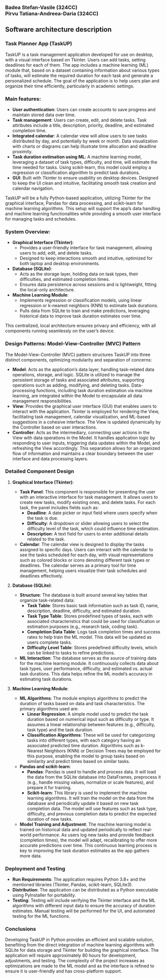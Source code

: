 ### Badea Stefan-Vasile (324CC) <br> Pirvu Tatiana-Andreea-Daria (324CC)

## Software architecture description
### Task Planner App (TaskUP)

TaskUP is a task management application developed for use on desktop, with a visual interface based on Tkinter. Users can add tasks, setting deadlines for each of them. The app includes a machine learning (ML) module that, based on a dataset containing information about various types of tasks, will estimate the required duration for each task and generate a personalized schedule. The goal of the application is to help users plan and organize their time efficiently, particularly in academic settings.

### Main features:
- **User authentication**: Users can create accounts to save progress and maintain stored data over time.
- **Task management**: Users can create, edit, and delete tasks. Task attributes include a title, description, priority, deadline, and estimated completion time.
- **Integrated calendar**: A calendar view will allow users to see tasks distributed by day, and potentially by week or month. Data visualization with charts or diagrams can help illustrate time allocation and deadline proximity.
- **Task duration estimation using ML**: A machine learning model, leveraging a dataset of task types, difficulty, and time, will estimate the time needed for tasks. Using scikit-learn, this model could employ a regression or classification algorithm to predict task durations.
- **GUI**: Built with Tkinter to ensure usability on desktop devices. Designed to keep the UI clean and intuitive, facilitating smooth task creation and calendar navigation.

TaskUP will be a fully Python-based application, utilizing Tkinter for the graphical interface, Pandas for data processing, and scikit-learn for machine learning algorithms. This setup will support the app’s data handling and machine learning functionalities while providing a smooth user interface for managing tasks and schedules.

### System Overview:
- **Graphical Interface (Tkinter)**:
  - Provides a user-friendly interface for task management, allowing users to add, edit, and delete tasks.
  - Designed to keep interactions smooth and intuitive, optimized for both laptop and desktop environments.
- **Database (SQLite)**:
  - Acts as the storage layer, holding data on task types, their difficulties, and estimated completion times.
  - Ensures data persistence across sessions and is lightweight, fitting the local-only architecture.
- **Machine Learning Module**:
  - Implements regression or classification models, using linear regression or k-nearest neighbors (KNN) to estimate task durations.
  - Pulls data from SQLite to train and make predictions, leveraging historical data to improve task duration estimates over time.

This centralized, local architecture ensures privacy and efficiency, with all components running seamlessly on the user’s device.

### Design Patterns: Model-View-Controller (MVC) Pattern
The Model-View-Controller (MVC) pattern structures TaskUP into three distinct components, optimizing modularity and separation of concerns:
- **Model**: Acts as the application’s data layer, handling task-related data operations, storage, and logic. SQLite is utilized to manage the persistent storage of tasks and associated attributes, supporting operations such as adding, modifying, and deleting tasks. Data-processing functions, including task duration estimation via machine learning, are integrated within the Model to encapsulate all data management responsibilities.
- **View**: Provides the graphical user interface (GUI) that enables users to interact with the application. Tkinter is employed for rendering the View, facilitating task management, calendar visualization, and ML-based suggestions in a cohesive interface. The View is updated dynamically by the Controller based on user interactions.
- **Controller**: Acts as the intermediary, connecting user actions in the View with data operations in the Model. It handles application logic by responding to user inputs, triggering data updates within the Model, and refreshing the View accordingly. This separation allows for an organized flow of information and maintains a clear boundary between the user interface and data processing layers.

### Detailed Component Design
1. **Graphical Interface (Tkinter)**:
   - **Task Panel**: This component is responsible for presenting the user with an interactive interface for task management. It allows users to create new tasks, modify existing ones, and delete tasks. For each task, the panel includes fields such as:
     - **Deadline**: A date picker or input field where users specify when the task is due.
     - **Difficulty**: A dropdown or slider allowing users to select the difficulty level of the task, which could influence time estimation.
     - **Description**: A text field for users to enter additional details related to the task.
   - **Calendar**: The calendar view is designed to display the tasks assigned to specific days. Users can interact with the calendar to see the tasks scheduled for each day, with visual representations such as colored blocks or icons denoting different task types or deadlines. The calendar serves as a primary tool for time management, helping users visualize their task schedules and deadlines effectively.

2. **Database (SQLite)**:
   - **Structure**: The database is built around several key tables that organize task-related data:
     - **Task Table**: Stores basic task information such as task ID, name, description, deadline, difficulty, and estimated duration.
     - **Task Type Table**: Stores predefined types of tasks, each with associated characteristics that could be used for classification or estimation purposes (e.g., research task, coding task).
     - **Completion Data Table**: Logs task completion times and success rates to help train the ML model. This data will be updated as users complete tasks.
     - **Difficulty Level Table**: Stores predefined difficulty levels, which can be linked to tasks to refine predictions.
   - **ML Interaction**: The database serves as the source of training data for the machine learning module. It continuously collects data about task types, user performance, difficulty, and estimated vs. actual task durations. This data helps refine the ML model’s accuracy in estimating task durations.

3. **Machine Learning Module**:
   - **ML Algorithms**: The module employs algorithms to predict the duration of tasks based on data and task characteristics. The primary algorithms used are:
     - **Linear Regression**: A simple model used to predict the task duration based on numerical input such as difficulty or type. It assumes a linear relationship between features (e.g., difficulty, task type) and the task duration.
     - **Classification Algorithms**: These will be used for categorizing tasks into different types, with each category having an associated predicted time duration. Algorithms such as k-Nearest Neighbors (KNN) or Decision Trees may be employed for this purpose, enabling the model to group tasks based on similarity and predict times based on similar tasks.
   - **Pandas and scikit-learn**:
     - **Pandas**: Pandas is used to handle and process data. It will load the data from the SQLite database into DataFrames, preprocess it (e.g., handle missing values, normalize or scale features), and prepare it for training.
     - **Scikit-learn**: This library is used to implement the machine learning algorithms. It will train the model on the data from the database and periodically update it based on new task completion data. The model will use features such as task type, difficulty, and previous completion data to predict the expected duration of new tasks.
   - **Model Training and Adjustment**: The machine learning model is trained on historical data and updated periodically to reflect real-world performance. As users log new tasks and provide feedback (completion times), the model will adapt, recalibrating to offer more accurate predictions over time. This continuous learning process is key to improving the task duration estimates as the app gathers more data.

### Deployment and Testing
- **Run Requirements**: The application requires Python 3.8+ and the mentioned libraries (Tkinter, Pandas, scikit-learn, SQLite3).
- **Distribution**: The application can be distributed as a Python executable using PyInstaller for portability.
- **Testing**: Testing will include verifying the Tkinter interface and the ML algorithms with different input data to ensure the accuracy of duration estimates. Manual testing will be performed for the UI, and automated testing for the ML functions.

### Conclusions
Developing TaskUP in Python provides an efficient and scalable solution, benefiting from the direct integration of machine learning algorithms with SQLite for data storage and Tkinter for building the graphical interface. The application will require approximately 80 hours for development, adjustments, and testing. The complexity of the project increases as optimizations are made to the ML model and as the interface is refined to ensure it is user-friendly and has cross-platform support.
